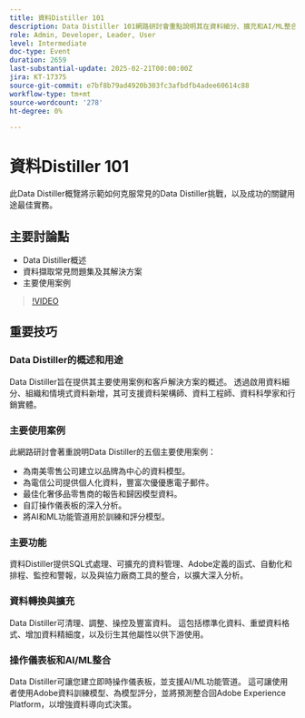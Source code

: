 ```yaml
---
title: 資料Distiller 101
description: Data Distiller 101網路研討會重點說明其在資料細分、擴充和AI/ML整合方面的功能，為資料架構師和行銷實體提供可擴充的解決方案，以增強資料導向式決策。
role: Admin, Developer, Leader, User
level: Intermediate
doc-type: Event
duration: 2659
last-substantial-update: 2025-02-21T00:00:00Z
jira: KT-17375
source-git-commit: e7bf8b79ad4920b303fc3afbdfb4adee60614c88
workflow-type: tm+mt
source-wordcount: '278'
ht-degree: 0%

---
```



# 資料Distiller 101

此Data Distiller概覽將示範如何克服常見的Data Distiller挑戰，以及成功的關鍵用途最佳實務。

## 主要討論點

* Data Distiller概述
* 資料擷取常見問題集及其解決方案
* 主要使用案例

>[!VIDEO](https://video.tv.adobe.com/v/3444454/?learn=on&enablevpops)

## 重要技巧

### Data Distiller的概述和用途

Data Distiller旨在提供其主要使用案例和客戶解決方案的概述。 透過啟用資料細分、組織和情境式資料新增，其可支援資料架構師、資料工程師、資料科學家和行銷實體。

### 主要使用案例

此網路研討會著重說明Data Distiller的五個主要使用案例：

* 為南美零售公司建立以品牌為中心的資料模型。
* 為電信公司提供個人化資料，豐富次優優惠電子郵件。
* 最佳化奢侈品零售商的報告和歸因模型資料。
* 自訂操作儀表板的深入分析。
* 將AI和ML功能管道用於訓練和評分模型。

### 主要功能

資料Distiller提供SQL式處理、可擴充的資料管理、Adobe定義的函式、自動化和排程、監控和警報，以及與協力廠商工具的整合，以擴大深入分析。

### 資料轉換與擴充

Data Distiller可清理、調整、操控及豐富資料。 這包括標準化資料、重塑資料格式、增加資料精細度，以及衍生其他屬性以供下游使用。

### 操作儀表板和AI/ML整合

Data Distiller可讓您建立即時操作儀表板，並支援AI/ML功能管道。 這可讓使用者使用Adobe資料訓練模型、為模型評分，並將預測整合回Adobe Experience Platform，以增強資料導向式決策。
